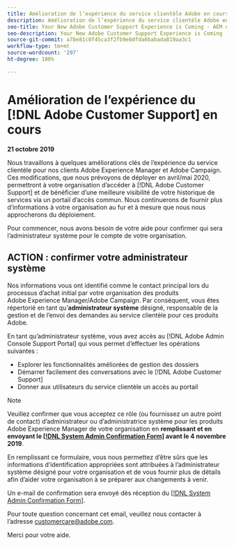 ```yaml
---
title: Amélioration de l’expérience du service clientèle Adobe en cours - Contact de déploiement AEM
description: Amélioration de l’expérience du service clientèle Adobe en cours - Contact de déploiement AEM
seo-title: Your New Adobe Customer Support Experience is Coming - AEM deploy contact
seo-description: Your New Adobe Customer Support Experience is Coming - AEM deploy contact
source-git-commit: a78e81c0f45ca3f2fb9e8dfda6babada819aa3c1
workflow-type: tm+mt
source-wordcount: '297'
ht-degree: 100%

---
```



# Amélioration de l’expérience du [!DNL Adobe Customer Support] en cours

**21 octobre 2019**

Nous travaillons à quelques améliorations clés de l’expérience du service clientèle pour nos clients Adobe Experience Manager et Adobe Campaign. Ces modifications, que nous prévoyons de déployer en avril/mai 2020, permettront à votre organisation d’accéder à [!DNL Adobe Customer Support] et de bénéficier d’une meilleure visibilité de votre historique de services via un portail d’accès commun. Nous continuerons de fournir plus d’informations à votre organisation au fur et à mesure que nous nous approcherons du déploiement.

Pour commencer, nous avons besoin de votre aide pour confirmer qui sera l’administrateur système pour le compte de votre organisation.

## ACTION : confirmer votre administrateur système

Nos informations vous ont identifié comme le contact principal lors du processus d’achat initial par votre organisation des produits Adobe Experience Manager/Adobe Campaign. Par conséquent, vous êtes répertorié en tant qu’**administrateur système** désigné, responsable de la gestion et de l’envoi des demandes au service clientèle pour ces produits Adobe.

En tant qu’administrateur système, vous avez accès au [!DNL Adobe Admin Console Support Portal] qui vous permet d’effectuer les opérations suivantes :

* Explorer les fonctionnalités améliorées de gestion des dossiers
* Démarrer facilement des conversations avec le [!DNL Adobe Customer Support]
* Donner aux utilisateurs du service clientèle un accès au portail

>[!NOTE]
>
>Veuillez confirmer que vous acceptez ce rôle (ou fournissez un autre point de contact) d’administrateur ou d’administratrice système pour les produits Adobe Experience Manager de votre organisation en **remplissant et en envoyant le [[!DNL System Admin Confirmation Form]](https://adobe.allegiancetech.com/cgi-bin/qwebcorporate.dll?idx=N5M8RY) avant le 4 novembre 2019**.
>
>En remplissant ce formulaire, vous nous permettez d’être sûrs que les informations d’identification appropriées sont attribuées à l’administrateur système désigné pour votre organisation et de vous fournir plus de détails afin d’aider votre organisation à se préparer aux changements à venir.

Un e-mail de confirmation sera envoyé dès réception du [[!DNL System Admin Confirmation Form]](https://adobe.allegiancetech.com/cgi-bin/qwebcorporate.dll?idx=N5M8RY).

Pour toute question concernant cet email, veuillez nous contacter à l’adresse customercare@adobe.com.

Merci pour votre aide.
